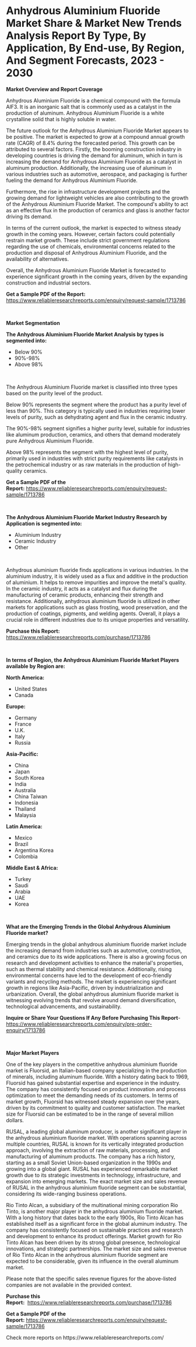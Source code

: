 <p><h1>Anhydrous Aluminium Fluoride Market Share & Market New Trends Analysis Report By Type, By Application, By End-use, By Region, And Segment Forecasts, 2023 - 2030</h1></p><p><strong>Market Overview and Report Coverage</strong></p>
<p><p>Anhydrous Aluminium Fluoride is a chemical compound with the formula AlF3. It is an inorganic salt that is commonly used as a catalyst in the production of aluminum. Anhydrous Aluminium Fluoride is a white crystalline solid that is highly soluble in water.</p><p>The future outlook for the Anhydrous Aluminium Fluoride Market appears to be positive. The market is expected to grow at a compound annual growth rate (CAGR) of 8.4% during the forecasted period. This growth can be attributed to several factors. Firstly, the booming construction industry in developing countries is driving the demand for aluminum, which in turn is increasing the demand for Anhydrous Aluminium Fluoride as a catalyst in aluminum production. Additionally, the increasing use of aluminum in various industries such as automotive, aerospace, and packaging is further fueling the demand for Anhydrous Aluminium Fluoride.</p><p>Furthermore, the rise in infrastructure development projects and the growing demand for lightweight vehicles are also contributing to the growth of the Anhydrous Aluminium Fluoride Market. The compound's ability to act as an effective flux in the production of ceramics and glass is another factor driving its demand.</p><p>In terms of the current outlook, the market is expected to witness steady growth in the coming years. However, certain factors could potentially restrain market growth. These include strict government regulations regarding the use of chemicals, environmental concerns related to the production and disposal of Anhydrous Aluminium Fluoride, and the availability of alternatives.</p><p>Overall, the Anhydrous Aluminium Fluoride Market is forecasted to experience significant growth in the coming years, driven by the expanding construction and industrial sectors.</p></p>
<p><strong>Get a Sample PDF of the Report:</strong> <a href="https://www.reliableresearchreports.com/enquiry/request-sample/1713786">https://www.reliableresearchreports.com/enquiry/request-sample/1713786</a></p>
<p>&nbsp;</p>
<p><strong>Market Segmentation</strong></p>
<p><strong>The Anhydrous Aluminium Fluoride Market Analysis by types is segmented into:</strong></p>
<p><ul><li>Below 90%</li><li>90%-98%</li><li>Above 98%</li></ul></p>
<p>&nbsp;</p>
<p><p>The Anhydrous Aluminium Fluoride market is classified into three types based on the purity level of the product. </p><p>Below 90% represents the segment where the product has a purity level of less than 90%. This category is typically used in industries requiring lower levels of purity, such as dehydrating agent and flux in the ceramic industry. </p><p>The 90%-98% segment signifies a higher purity level, suitable for industries like aluminum production, ceramics, and others that demand moderately pure Anhydrous Aluminium Fluoride.</p><p>Above 98% represents the segment with the highest level of purity, primarily used in industries with strict purity requirements like catalysts in the petrochemical industry or as raw materials in the production of high-quality ceramics.</p></p>
<p><strong>Get a Sample PDF of the Report:</strong>&nbsp;<a href="https://www.reliableresearchreports.com/enquiry/request-sample/1713786">https://www.reliableresearchreports.com/enquiry/request-sample/1713786</a></p>
<p>&nbsp;</p>
<p><strong>The Anhydrous Aluminium Fluoride Market Industry Research by Application is segmented into:</strong></p>
<p><ul><li>Aluminium Industry</li><li>Ceramic Industry</li><li>Other</li></ul></p>
<p>&nbsp;</p>
<p><p>Anhydrous aluminium fluoride finds applications in various industries. In the aluminium industry, it is widely used as a flux and additive in the production of aluminium. It helps to remove impurities and improve the metal's quality. In the ceramic industry, it acts as a catalyst and flux during the manufacturing of ceramic products, enhancing their strength and resistance. Additionally, anhydrous aluminium fluoride is utilized in other markets for applications such as glass frosting, wood preservation, and the production of coatings, pigments, and welding agents. Overall, it plays a crucial role in different industries due to its unique properties and versatility.</p></p>
<p><strong>Purchase this Report:</strong>&nbsp; <a href="https://www.reliableresearchreports.com/purchase/1713786">https://www.reliableresearchreports.com/purchase/1713786</a></p>
<p>&nbsp;</p>
<p><strong>In terms of Region, the Anhydrous Aluminium Fluoride Market Players available by Region are:</strong></p>
<p>
    <p> <strong> North America: </strong>
        <ul>
            <li>United States</li>
            <li>Canada</li>
        </ul>
        </p> 
    <p> <strong> Europe: </strong>
        <ul>
            <li>Germany</li>
            <li>France</li>
            <li>U.K.</li>
            <li>Italy</li>
            <li>Russia</li>
        </ul>
        </p> 
    <p> <strong> Asia-Pacific: </strong>
        <ul>
            <li>China</li>
            <li>Japan</li>
            <li>South Korea</li>
            <li>India</li>
            <li>Australia</li>
            <li>China Taiwan</li>
            <li>Indonesia</li>
            <li>Thailand</li>
            <li>Malaysia</li>
        </ul>
        </p> 
    <p> <strong> Latin America: </strong>
        <ul>
            <li>Mexico</li>
            <li>Brazil</li>
            <li>Argentina Korea</li>
            <li>Colombia</li>
        </ul>
        </p> 
    <p> <strong> Middle East & Africa: </strong>
        <ul>
            <li>Turkey</li>
            <li>Saudi</li>
            <li>Arabia</li>
            <li>UAE</li>
            <li>Korea</li>
        </ul>
    </p>
    </p>
<p>&nbsp;</p>
<p><strong>What are the Emerging Trends in the Global Anhydrous Aluminium Fluoride market?</strong></p>
<p><p>Emerging trends in the global anhydrous aluminium fluoride market include the increasing demand from industries such as automotive, construction, and ceramics due to its wide applications. There is also a growing focus on research and development activities to enhance the material's properties, such as thermal stability and chemical resistance. Additionally, rising environmental concerns have led to the development of eco-friendly variants and recycling methods. The market is experiencing significant growth in regions like Asia-Pacific, driven by industrialization and urbanization. Overall, the global anhydrous aluminium fluoride market is witnessing evolving trends that revolve around demand diversification, technological advancements, and sustainability.</p></p>
<p><strong>Inquire or Share Your Questions If Any Before Purchasing This Report</strong>- <a href="https://www.reliableresearchreports.com/enquiry/pre-order-enquiry/1713786">https://www.reliableresearchreports.com/enquiry/pre-order-enquiry/1713786</a></p>
<p>&nbsp;</p>
<p><strong>Major Market Players</strong></p>
<p><p>One of the key players in the competitive anhydrous aluminium fluoride market is Fluorsid, an Italian-based company specializing in the production of minerals, including aluminum fluoride. With a history dating back to 1969, Fluorsid has gained substantial expertise and experience in the industry. The company has consistently focused on product innovation and process optimization to meet the demanding needs of its customers. In terms of market growth, Fluorsid has witnessed steady expansion over the years, driven by its commitment to quality and customer satisfaction. The market size for Fluorsid can be estimated to be in the range of several million dollars.</p><p>RUSAL, a leading global aluminum producer, is another significant player in the anhydrous aluminium fluoride market. With operations spanning across multiple countries, RUSAL is known for its vertically integrated production approach, involving the extraction of raw materials, processing, and manufacturing of aluminum products. The company has a rich history, starting as a small Soviet Union-based organization in the 1990s and growing into a global giant. RUSAL has experienced remarkable market growth due to its strategic investments in technology, infrastructure, and expansion into emerging markets. The exact market size and sales revenue of RUSAL in the anhydrous aluminium fluoride segment can be substantial, considering its wide-ranging business operations.</p><p>Rio Tinto Alcan, a subsidiary of the multinational mining corporation Rio Tinto, is another major player in the anhydrous aluminium fluoride market. With a long history that dates back to the early 1900s, Rio Tinto Alcan has established itself as a significant force in the global aluminum industry. The company has consistently focused on sustainable practices and research and development to enhance its product offerings. Market growth for Rio Tinto Alcan has been driven by its strong global presence, technological innovations, and strategic partnerships. The market size and sales revenue of Rio Tinto Alcan in the anhydrous aluminium fluoride segment are expected to be considerable, given its influence in the overall aluminum market.</p><p>Please note that the specific sales revenue figures for the above-listed companies are not available in the provided context.</p></p>
<p><strong>Purchase this Report:</strong>&nbsp;&nbsp;<a href="https://www.reliableresearchreports.com/purchase/1713786">https://www.reliableresearchreports.com/purchase/1713786</a></p>
<p></p>
<p><strong>Get a Sample PDF of the Report:</strong>&nbsp;<a href="https://www.reliableresearchreports.com/enquiry/request-sample/1713786">https://www.reliableresearchreports.com/enquiry/request-sample/1713786</a></p>
<p>Check more reports on https://www.reliableresearchreports.com/</p>